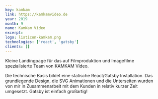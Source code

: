 ```yaml
---
key: kamkam
link: https://kamkamvideo.de
year: 2019
month: 9
name: KamKam Video
excerpt:
logo: listicon-kamkam.png
technologies: ['react', 'gatsby']
clients: []
---
```


Kleine Landingpage für das auf Filmproduktion und Imagefilme spezialisierte Team von KAMKAM Video.

Die technische Basis bildet eine statische React/Gatsby Installation. Das grundlegende Design, die SVG Animationen und die Unterseiten wurden von mir in Zusammenarbeit mit dem Kunden in relativ kurzer Zeit umgesetzt. Gatsby ist einfach großartig!
